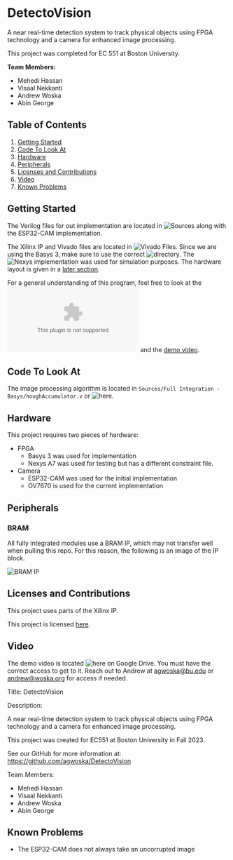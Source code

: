 # DetectoVision

A near real-time detection system to track physical objects using FPGA technology and a camera for enhanced image processing.

This project was completed for EC 551 at Boston University.

**Team Members:**
- Mehedi Hassan
- Visaal Nekkanti
- Andrew Woska
- Abin George

## Table of Contents

1. [Getting Started](#getting-started)
2. [Code To Look At](#code-to-look-at)
3. [Hardware](#hardware)
4. [Peripherals](#peripherals)
5. [Licenses and Contributions](#licenses-and-contributions)
6. [Video](#video)
7. [Known Problems](#known-problems)

## Getting Started

The Verilog files for out implementation are located in ![Sources](./Sources) along with the ESP32-CAM implementation.

The Xilinx IP and Vivado files are located in ![Vivado Files](./Vivado%20Files). 
Since we are using the Basys 3, make sure to use the correct ![directory](./Vivado%20Files/Basys).
The ![Nexys implementation](./Vivado%20Files/Nexus) was used for simulation purposes.
The hardware layout is given in a [later section](#hardware).

For a general understanding of this program, feel free to look at the ![presentation](DetectoVision_EC551_FinalProject.pptx)
and the [demo video](#video).

## Code To Look At

The image processing algorithm is located in `Sources/Full Integration - Basys/houghAccumulator.v` or
![here](./Sources/Full%20Integration%20-%20Basys/houghAccumulator.v).

## Hardware

This project requires two pieces of hardware:
- FPGA
  - Basys 3 was used for implementation
  - Nexys A7 was used for testing but has a different constraint file.
- Camera
  - ESP32-CAM was used for the initial implementation
  - OV7670 is used for the current implementation

## Peripherals

### BRAM
All fully integrated modules use a BRAM IP, which may not transfer well when pulling this repo. For this reason, the following is an image of the IP block.

![BRAM IP](https://github.com/agwoska/DetectoVision/assets/66330225/8e281228-dafa-4932-bf13-3c9873e1f388)

## Licenses and Contributions

This project uses parts of the Xilinx IP.

This project is licensed [here](./LICENSE).

## Video

The demo video is located ![here](https://drive.google.com/drive/folders/191mPTwozpH7jWF0dYr3jjbuj1WBnaC5o?usp=sharing) on Google Drive.
You must have the correct access to get to it.
Reach out to Andrew at agwoska@bu.edu or andrew@woska.org for access if needed.

Title: DetectoVision

Description:

A near real-time detection system to track physical objects using FPGA technology and a camera for enhanced image processing.

This project was created for EC551 at Boston University in Fall 2023.

See our GitHub for more information at: https://github.com/agwoska/DetectoVision

Team Members:
- Mehedi Hassan
- Visaal Nekkanti
- Andrew Woska
- Abin George

## Known Problems

- The ESP32-CAM does not always take an uncorrupted image
